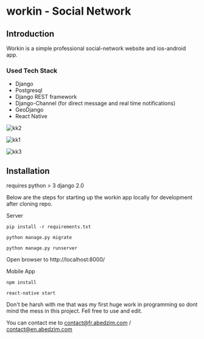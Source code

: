 # workin - Social Network

## Introduction

Workin is a simple professional social-network website and ios-android app.

### Used Tech Stack

* Django
* Postgresql
* Django REST framework
* Django-Channel (for direct message and real time notifications)
* GeoDjango
* React Native





![kk2](https://user-images.githubusercontent.com/48800269/88468195-4b53ca00-cee0-11ea-9b8e-87cb9fff46c9.png)

![kk1](https://user-images.githubusercontent.com/48800269/88468197-5575c880-cee0-11ea-9cc3-8e1cda1029ba.png)

![kk3](https://user-images.githubusercontent.com/48800269/88468224-9f5eae80-cee0-11ea-9d84-6423b4e4d169.png)


## Installation 

requires python > 3 django 2.0

Below are the steps for starting up the workin app locally for development after cloning repo.

Server
```
pip install -r requirements.txt

python manage.py migrate

python manage.py runserver
```
Open browser to http://localhost:8000/

Mobile App
```
npm install

react-native start
```

Don't be harsh with me that was my first huge work in programming so dont mind the mess in this project. Fell free to use and edit.

You can contact me  to contact@fr.abedzim.com / contact@en.abedzim.com
